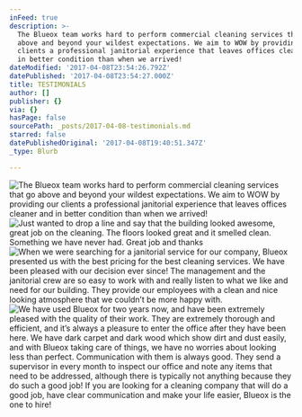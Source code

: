 ```yaml
---
inFeed: true
description: >-
  The Blueox team works hard to perform commercial cleaning services that go
  above and beyond your wildest expectations. We aim to WOW by providing our
  clients a professional janitorial experience that leaves offices cleaner and
  in better condition than when we arrived!
dateModified: '2017-04-08T23:54:26.792Z'
datePublished: '2017-04-08T23:54:27.000Z'
title: TESTIMONIALS
author: []
publisher: {}
via: {}
hasPage: false
sourcePath: _posts/2017-04-08-testimonials.md
starred: false
datePublishedOriginal: '2017-04-08T19:40:51.347Z'
_type: Blurb

---
```

![The Blueox team works hard to perform commercial cleaning services that go above and beyond your wildest expectations. We aim to WOW by providing our clients a professional janitorial experience that leaves offices cleaner and in better condition than when we arrived!](https://the-grid-user-content.s3-us-west-2.amazonaws.com/e7f2cce6-4193-4711-ab08-43b2bea4b6fa.jpg)
![Just wanted to drop a line and say that the building looked awesome, great job on the cleaning. The floors looked great and it smelled clean. Something we have never had. Great job and thanks](https://the-grid-user-content.s3-us-west-2.amazonaws.com/ffa4f28b-d1ed-417e-9256-1336c327f63a.png)
![When we were searching for a janitorial service for our company, Blueox presented us with the best pricing for the best cleaning services. We have been pleased with our decision ever since! The management and the janitorial crew are so easy to work with and really listen to what we like and need for our building. They provide our employees with a clean and nice looking atmosphere that we couldn’t be more happy with.](https://the-grid-user-content.s3-us-west-2.amazonaws.com/807152fb-cfe7-4f43-a8fb-701dc8b31bb5.png)
![We have used Blueox for two years now, and have been extremely pleased with the quality of their work. They are extremely thorough and efficient, and it’s always a pleasure to enter the office after they have been here. We have dark carpet and dark wood which show dirt and dust easily, and with Blueox taking care of things, we have no worries about looking less than perfect. Communication with them is always good. They send a supervisor in every month to inspect our office and note any items that need to be addressed, although there is typically not anything because they do such a good job! If you are looking for a cleaning company that will do a good job, have clear communication and make your life easier, Blueox is the one to hire!](https://the-grid-user-content.s3-us-west-2.amazonaws.com/bb1162f1-5d3e-48e3-8637-1d6ee2379513.png)